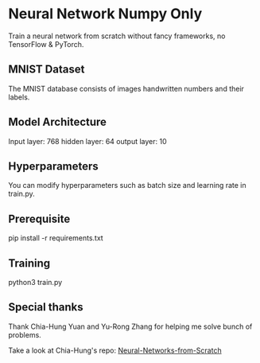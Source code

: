 # Neural Network Numpy Only
Train a neural network from scratch without fancy frameworks, no TensorFlow & PyTorch.

## MNIST Dataset
The MNIST database consists of images handwritten numbers and their labels.

## Model Architecture
Input layer: 768
hidden layer: 64
output layer: 10

## Hyperparameters
You can modify hyperparameters such as batch size and learning rate in train.py.

## Prerequisite
pip install -r requirements.txt

## Training
python3 train.py

## Special thanks
Thank Chia-Hung Yuan and Yu-Rong Zhang for helping me solve bunch of problems.

Take a look at Chia-Hung's repo: [Neural-Networks-from-Scratch](https://github.com/lionelmessi6410/Neural-Networks-from-Scratch)
